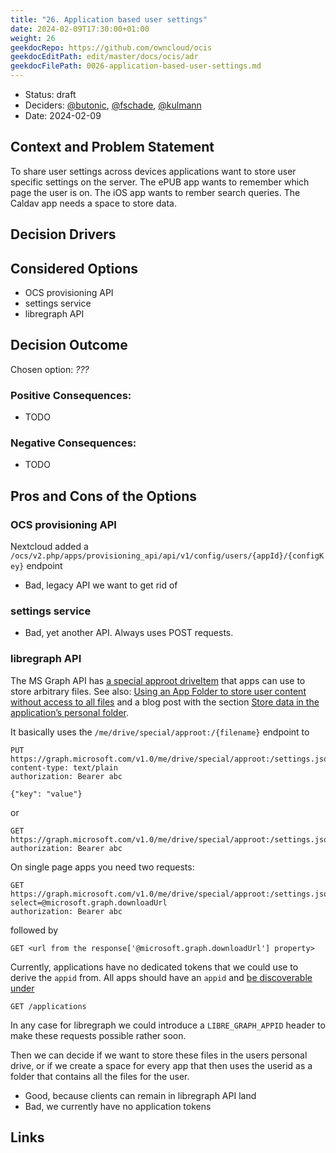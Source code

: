 ```yaml
---
title: "26. Application based user settings"
date: 2024-02-09T17:30:00+01:00
weight: 26
geekdocRepo: https://github.com/owncloud/ocis
geekdocEditPath: edit/master/docs/ocis/adr
geekdocFilePath: 0026-application-based-user-settings.md
---
```


* Status: draft
* Deciders: [@butonic](https://github.com/butonic), [@fschade](https://github.com/fschade), [@kulmann](https://github.com/kulmann)
* Date: 2024-02-09

## Context and Problem Statement

To share user settings across devices applications want to store user specific settings on the server. The ePUB app wants to remember which page the user is on. The iOS app wants to rember search queries. The Caldav app needs a space to store data.

## Decision Drivers <!-- optional -->

## Considered Options

* OCS provisioning API
* settings service
* libregraph API

## Decision Outcome

Chosen option: *???*

### Positive Consequences:

* TODO

### Negative Consequences:

* TODO

## Pros and Cons of the Options <!-- optional -->

### OCS provisioning API

Nextcloud added a `/ocs/v2.php/apps/provisioning_api/api/v1/config/users/{appId}/{configKey}` endpoint

* Bad, legacy API we want to get rid of

### settings service

- Bad, yet another API. Always uses POST requests.

### libregraph API

The MS Graph API has [a special approot driveItem](https://learn.microsoft.com/en-us/graph/api/drive-get-specialfolder?view=graph-rest-1.0&tabs=http) that apps can use to store arbitrary files. See also: 
[Using an App Folder to store user content without access to all files](https://learn.microsoft.com/en-us/onedrive/developer/rest-api/concepts/special-folders-appfolder?view=odsp-graph-online) and a blog post with the section [Store data in the application’s personal folder](https://blog.mastykarz.nl/easiest-store-user-settings-microsoft-365-app/#store-data-in-the-applications-personal-folder).

It basically uses the `/me/drive/special/approot:/{filename}` endpoint to
```http
PUT https://graph.microsoft.com/v1.0/me/drive/special/approot:/settings.json:/content
content-type: text/plain
authorization: Bearer abc

{"key": "value"}
```
or
```http
GET https://graph.microsoft.com/v1.0/me/drive/special/approot:/settings.json:/content
authorization: Bearer abc
```

On single page apps you need two requests:
```http
GET https://graph.microsoft.com/v1.0/me/drive/special/approot:/settings.json?select=@microsoft.graph.downloadUrl
authorization: Bearer abc
```
followed by
```http
GET <url from the response['@microsoft.graph.downloadUrl'] property>
```

Currently, applications have no dedicated tokens that we could use to derive the `appid` from. All apps should have an `appid` and [be discoverable under](https://learn.microsoft.com/en-us/graph/api/application-list?view=graph-rest-1.0&tabs=http)
```http
GET /applications
```

In any case for libregraph we could introduce a `LIBRE_GRAPH_APPID` header to make these requests possible rather soon.

Then we can decide if we want to store these files in the users personal drive, or if we create a space for every app that then uses the userid as a folder that contains all the files for the user.

- Good, because clients can remain in libregraph API land
- Bad, we currently have no application tokens



## Links <!-- optional -->

